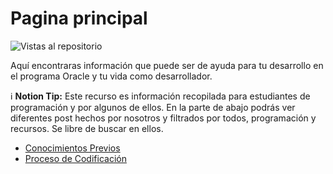 # Pagina principal

![Vistas al repositorio](https://img.shields.io/github/watchers/JoseLMurillo/Teoria_de_Programacion.svg?style=flat-square)

Aquí encontraras información que puede ser de ayuda para tu desarrollo en el programa Oracle y tu vida como desarrollador.

ℹ️ **Notion Tip:** Este recurso es información recopilada para estudiantes de programación y por algunos de ellos. En la parte de abajo podrás ver diferentes post hechos por nosotros y filtrados por todos, programación y recursos. Se libre de buscar en ellos.

- [Conocimientos Previos](Recursos/Conocimientos%20Previos.md)
- [Proceso de Codificación](Teoria/Proceso%20de%20Codificación.md)

